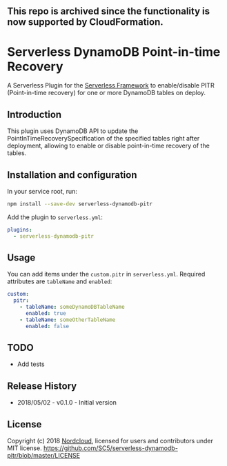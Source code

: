 ## This repo is archived since the functionality is now supported by CloudFormation. 

# Serverless DynamoDB Point-in-time Recovery

A Serverless Plugin for the [Serverless Framework](http://www.serverless.com)
to enable/disable PITR (Point-in-time recovery) for one or more DynamoDB tables on deploy.

## Introduction

This plugin uses DynamoDB API to update the PointInTimeRecoverySpecification
of the specified tables right after deployment, allowing to enable or disable point-in-time recovery of the tables.

## Installation and configuration

In your service root, run:

```bash
npm install --save-dev serverless-dynamodb-pitr
```

Add the plugin to `serverless.yml`:

```yml
plugins:
  - serverless-dynamodb-pitr
```

## Usage

You can add items under the `custom.pitr` in `serverless.yml`. Required attributes are `tableName` and `enabled`:

```yml
custom:
  pitr:
    - tableName: someDynamoDBTableName
      enabled: true
    - tableName: someOtherTableName
      enabled: false
```

## TODO

* Add tests

## Release History

* 2018/05/02 - v0.1.0 - Initial version


## License

Copyright (c) 2018 [Nordcloud](https://nordcloud.com/), licensed for users and contributors under MIT license.
https://github.com/SC5/serverless-dynamodb-pitr/blob/master/LICENSE
